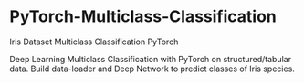 # PyTorch-Multiclass-Classification
Iris Dataset Multiclass Classification PyTorch

Deep Learning Multiclass Classification with PyTorch on structured/tabular data. Build data-loader and Deep Network to predict classes of Iris species.
